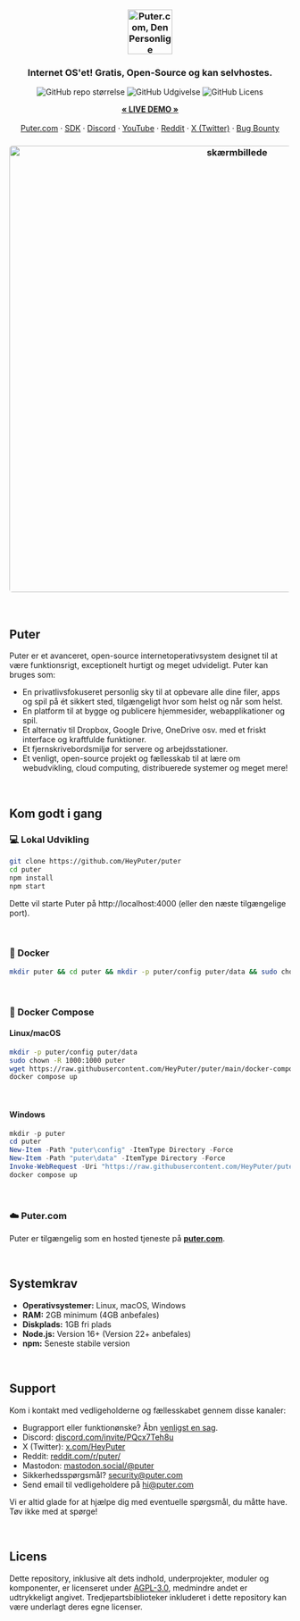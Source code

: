 <h3 align="center"><img width="80" alt="Puter.com, Den Personlige Cloudcomputer: Alle dine filer, apps og spil på ét sted tilgængelige fra hvor som helst til enhver tid." src="https://assets.puter.site/puter-logo.png"></h3>

<h3 align="center">Internet OS'et! Gratis, Open-Source og kan selvhostes.</h3>

<p align="center">
    <img alt="GitHub repo størrelse" src="https://img.shields.io/github/repo-size/HeyPuter/puter"> <img alt="GitHub Udgivelse" src="https://img.shields.io/github/v/release/HeyPuter/puter?label=latest%20version"> <img alt="GitHub Licens" src="https://img.shields.io/github/license/HeyPuter/puter">
</p>

<p align="center">
    <a href="https://puter.com/"><strong>« LIVE DEMO »</strong></a>
    <br />
    <br />
    <a href="https://puter.com">Puter.com</a>
    ·
    <a href="https://docs.puter.com" target="_blank">SDK</a>
    ·
    <a href="https://discord.com/invite/PQcx7Teh8u">Discord</a>
    ·
    <a href="https://www.youtube.com/@EricsPuterVideos">YouTube</a>
    ·
    <a href="https://reddit.com/r/puter">Reddit</a>
    ·
    <a href="https://twitter.com/HeyPuter">X (Twitter)</a>
    ·
    <a href="https://hackerone.com/puter_h1b">Bug Bounty</a>
</p>

<h3 align="center"><img width="800" style="border-radius:5px;" alt="skærmbillede" src="https://assets.puter.site/puter.com-screenshot-3.webp"></h3>

<br/>

## Puter

Puter er et avanceret, open-source internetoperativsystem designet til at være funktionsrigt, exceptionelt hurtigt og meget udvideligt. Puter kan bruges som:

- En privatlivsfokuseret personlig sky til at opbevare alle dine filer, apps og spil på ét sikkert sted, tilgængeligt hvor som helst og når som helst.
- En platform til at bygge og publicere hjemmesider, webapplikationer og spil.
- Et alternativ til Dropbox, Google Drive, OneDrive osv. med et friskt interface og kraftfulde funktioner.
- Et fjernskrivebordsmiljø for servere og arbejdsstationer.
- Et venligt, open-source projekt og fællesskab til at lære om webudvikling, cloud computing, distribuerede systemer og meget mere!

<br/>

## Kom godt i gang


### 💻 Lokal Udvikling

```bash
git clone https://github.com/HeyPuter/puter
cd puter
npm install
npm start
```

Dette vil starte Puter på http://localhost:4000 (eller den næste tilgængelige port).

<br/>

### 🐳 Docker


```bash
mkdir puter && cd puter && mkdir -p puter/config puter/data && sudo chown -R 1000:1000 puter && docker run --rm -p 4100:4100 -v `pwd`/puter/config:/etc/puter -v `pwd`/puter/data:/var/puter  ghcr.io/heyputer/puter
```

<br/>


### 🐙 Docker Compose


#### Linux/macOS
```bash
mkdir -p puter/config puter/data
sudo chown -R 1000:1000 puter
wget https://raw.githubusercontent.com/HeyPuter/puter/main/docker-compose.yml
docker compose up
```
<br/>

#### Windows


```powershell
mkdir -p puter
cd puter
New-Item -Path "puter\config" -ItemType Directory -Force
New-Item -Path "puter\data" -ItemType Directory -Force
Invoke-WebRequest -Uri "https://raw.githubusercontent.com/HeyPuter/puter/main/docker-compose.yml" -OutFile "docker-compose.yml"
docker compose up
```
<br/>

### ☁️ Puter.com

Puter er tilgængelig som en hosted tjeneste på [**puter.com**](https://puter.com).

<br/>

## Systemkrav

- **Operativsystemer:** Linux, macOS, Windows
- **RAM:** 2GB minimum (4GB anbefales)
- **Diskplads:** 1GB fri plads
- **Node.js:** Version 16+ (Version 22+ anbefales)
- **npm:** Seneste stabile version

<br/>

## Support

Kom i kontakt med vedligeholderne og fællesskabet gennem disse kanaler:

- Bugrapport eller funktionønske? Åbn [venligst en sag](github.com/HeyPuter/puter/issues/new/choose).
- Discord: [discord.com/invite/PQcx7Teh8u](https://discord.com/invite/PQcx7Teh8u)
- X (Twitter): [x.com/HeyPuter](https://x.com/HeyPuter)
- Reddit: [reddit.com/r/puter/](https://www.reddit.com/r/puter/)
- Mastodon: [mastodon.social/@puter](https://mastodon.social/@puter)
- Sikkerhedsspørgsmål? [security@puter.com](mailto:security@puter.com)
- Send email til vedligeholdere på [hi@puter.com](mailto:hi@puter.com)

Vi er altid glade for at hjælpe dig med eventuelle spørgsmål, du måtte have. Tøv ikke med at spørge!

<br/>


## Licens

Dette repository, inklusive alt dets indhold, underprojekter, moduler og komponenter, er licenseret under [AGPL-3.0](https://github.com/HeyPuter/puter/blob/main/LICENSE.txt), medmindre andet er udtrykkeligt angivet. Tredjepartsbiblioteker inkluderet i dette repository kan være underlagt deres egne licenser.

<br/>
